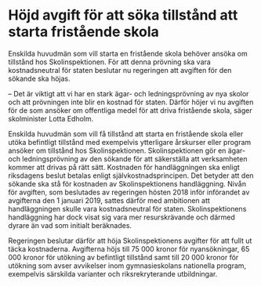 # Höjd avgift för att söka tillstånd att starta fristående skola

Enskilda huvudmän som vill starta en fristående skola behöver ansöka om tillstånd hos Skolinspektionen. För att denna prövning ska vara kostnadsneutral för staten beslutar nu regeringen att avgiften för den sökande ska höjas.

– Det är viktigt att vi har en stark ägar- och ledningsprövning av nya skolor och att prövningen inte blir en kostnad för staten. Därför höjer vi nu avgiften för de som ansöker om offentliga medel för att driva fristående skola, säger skolminister Lotta Edholm.

Enskilda huvudmän som vill få tillstånd att starta en fristående skola eller utöka befintligt tillstånd med exempelvis ytterligare årskurser eller program ansöker om tillstånd hos Skolinspektionen. Skolinspektionen gör en ägar- och ledningsprövning av den sökande för att säkerställa att verksamheten kommer att drivas på rätt sätt. Kostnaden för handläggningen ska enligt riksdagens beslut betalas enligt självkostnadsprincipen. Det betyder att den sökande ska stå för kostnaden av Skolinspektionens handläggning. Nivån för avgiften, som beslutades av regeringen hösten 2018 inför införandet av avgifterna den 1 januari 2019, sattes därför med ambitionen att handläggningen skulle vara kostnadsneutral för staten. Skolinspektionens handläggning har dock visat sig vara mer resurskrävande och därmed dyrare än vad som initialt beräknades.

Regeringen beslutar därför att höja Skolinspektionens avgifter för att fullt ut täcka kostnaderna. Avgifterna höjs till 75 000 kronor för nyansökningar, 65 000 kronor för utökning av befintligt tillstånd samt till 20 000 kronor för utökning som avser avvikelser inom gymnasieskolans nationella program, exempelvis särskilda varianter och riksrekryterande utbildningar.
